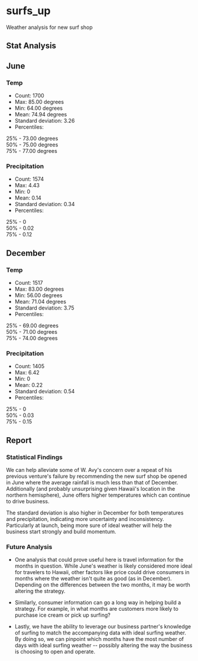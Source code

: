 # surfs_up
Weather analysis for new surf shop

## Stat Analysis

## June

### Temp

- Count: 1700
- Max: 85.00 degrees
- Min: 64.00 degrees
- Mean: 74.94 degrees
- Standard deviation: 3.26
- Percentiles:

25% - 73.00 degrees  
50% - 75.00 degrees  
75% - 77.00 degrees  

### Precipitation

- Count: 1574
- Max: 4.43
- Min: 0
- Mean: 0.14
- Standard deviation: 0.34
- Percentiles:

25% - 0  
50% - 0.02  
75% - 0.12  

## December

### Temp

- Count: 1517
- Max: 83.00 degrees
- Min: 56.00 degrees
- Mean: 71.04 degrees
- Standard deviation: 3.75
- Percentiles:

25% - 69.00 degrees  
50% - 71.00 degrees  
75% - 74.00 degrees  

### Precipitation

- Count: 1405
- Max: 6.42
- Min: 0
- Mean: 0.22
- Standard deviation: 0.54
- Percentiles:

25% - 0  
50% - 0.03  
75% - 0.15

## Report

### Statistical Findings

We can help alleviate some of W. Avy's concern over a repeat of his previous venture's failure by recommending the new surf shop be opened in June where the average rainfall is much less than that of December. Additionally (and probably unsurprising given Hawaii's location in the northern hemisphere), June offers higher temperatures which can continue to drive business. 

The standard deviation is also higher in December for both temperatures and precipitation, indicating more uncertainty and inconsistency. Particularly at launch, being more sure of ideal weather will help the business start strongly and build momentum.

### Future Analysis

- One analysis that could prove useful here is travel information for the months in question. While June's weather is likely considered more ideal for travelers to Hawaii, other factors like price could drive consumers in months where the weather isn't quite as good (as in December). Depending on the differences between the two months, it may be worth altering the strategy.

- Similarly, consumer information can go a long way in helping build a strategy. For example, in what months are customers more likely to purchase ice cream or pick up surfing?

- Lastly, we have the ability to leverage our business partner's knowledge of surfing to match the accompanying data with ideal surfing weather. By doing so, we can pinpoint which months have the most number of days with ideal surfing weather -- possibly altering the way the business is choosing to open and operate.
